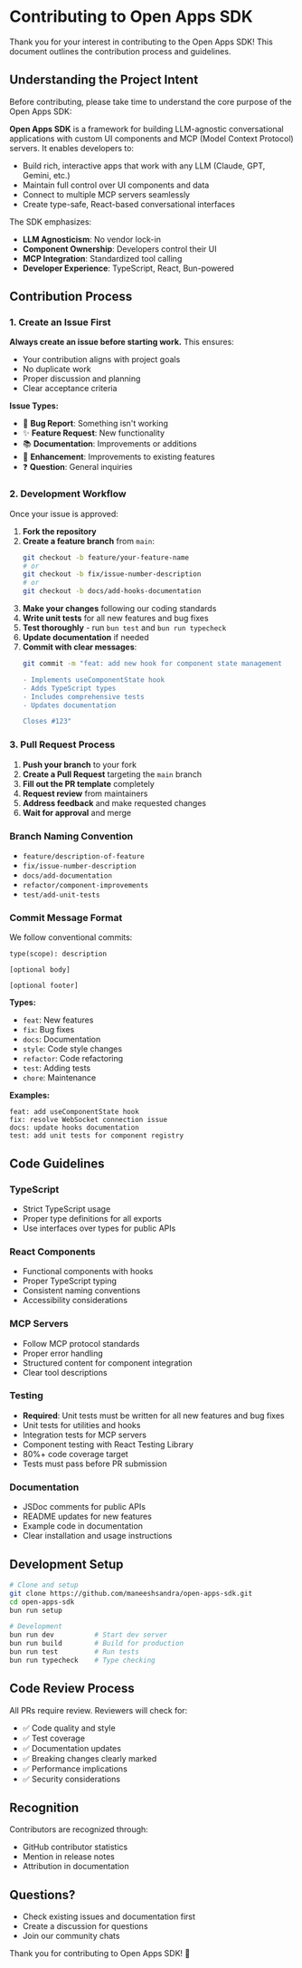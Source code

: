 # Contributing to Open Apps SDK

Thank you for your interest in contributing to the Open Apps SDK! This document outlines the contribution process and guidelines.

## Understanding the Project Intent

Before contributing, please take time to understand the core purpose of the Open Apps SDK:

**Open Apps SDK** is a framework for building LLM-agnostic conversational applications with custom UI components and MCP (Model Context Protocol) servers. It enables developers to:

- Build rich, interactive apps that work with any LLM (Claude, GPT, Gemini, etc.)
- Maintain full control over UI components and data
- Connect to multiple MCP servers seamlessly
- Create type-safe, React-based conversational interfaces

The SDK emphasizes:
- **LLM Agnosticism**: No vendor lock-in
- **Component Ownership**: Developers control their UI
- **MCP Integration**: Standardized tool calling
- **Developer Experience**: TypeScript, React, Bun-powered

## Contribution Process

### 1. Create an Issue First

**Always create an issue before starting work.** This ensures:

- Your contribution aligns with project goals
- No duplicate work
- Proper discussion and planning
- Clear acceptance criteria

**Issue Types:**
- 🐛 **Bug Report**: Something isn't working
- ✨ **Feature Request**: New functionality
- 📚 **Documentation**: Improvements or additions
- 🔧 **Enhancement**: Improvements to existing features
- ❓ **Question**: General inquiries

### 2. Development Workflow

Once your issue is approved:

1. **Fork the repository**
2. **Create a feature branch** from `main`:
   ```bash
   git checkout -b feature/your-feature-name
   # or
   git checkout -b fix/issue-number-description
   # or
   git checkout -b docs/add-hooks-documentation
   ```
3. **Make your changes** following our coding standards
4. **Write unit tests** for all new features and bug fixes
5. **Test thoroughly** - run `bun test` and `bun run typecheck`
6. **Update documentation** if needed
6. **Commit with clear messages**:
   ```bash
   git commit -m "feat: add new hook for component state management

   - Implements useComponentState hook
   - Adds TypeScript types
   - Includes comprehensive tests
   - Updates documentation

   Closes #123"
   ```

### 3. Pull Request Process

1. **Push your branch** to your fork
2. **Create a Pull Request** targeting the `main` branch
3. **Fill out the PR template** completely
4. **Request review** from maintainers
5. **Address feedback** and make requested changes
6. **Wait for approval** and merge

### Branch Naming Convention

- `feature/description-of-feature`
- `fix/issue-number-description`
- `docs/add-documentation`
- `refactor/component-improvements`
- `test/add-unit-tests`

### Commit Message Format

We follow conventional commits:

```
type(scope): description

[optional body]

[optional footer]
```

**Types:**
- `feat`: New features
- `fix`: Bug fixes
- `docs`: Documentation
- `style`: Code style changes
- `refactor`: Code refactoring
- `test`: Adding tests
- `chore`: Maintenance

**Examples:**
```
feat: add useComponentState hook
fix: resolve WebSocket connection issue
docs: update hooks documentation
test: add unit tests for component registry
```

## Code Guidelines

### TypeScript
- Strict TypeScript usage
- Proper type definitions for all exports
- Use interfaces over types for public APIs

### React Components
- Functional components with hooks
- Proper TypeScript typing
- Consistent naming conventions
- Accessibility considerations

### MCP Servers
- Follow MCP protocol standards
- Proper error handling
- Structured content for component integration
- Clear tool descriptions

### Testing
- **Required**: Unit tests must be written for all new features and bug fixes
- Unit tests for utilities and hooks
- Integration tests for MCP servers
- Component testing with React Testing Library
- 80%+ code coverage target
- Tests must pass before PR submission

### Documentation
- JSDoc comments for public APIs
- README updates for new features
- Example code in documentation
- Clear installation and usage instructions

## Development Setup

```bash
# Clone and setup
git clone https://github.com/maneeshsandra/open-apps-sdk.git
cd open-apps-sdk
bun run setup

# Development
bun run dev          # Start dev server
bun run build        # Build for production
bun run test         # Run tests
bun run typecheck    # Type checking
```

## Code Review Process

All PRs require review. Reviewers will check for:

- ✅ Code quality and style
- ✅ Test coverage
- ✅ Documentation updates
- ✅ Breaking changes clearly marked
- ✅ Performance implications
- ✅ Security considerations

## Recognition

Contributors are recognized through:
- GitHub contributor statistics
- Mention in release notes
- Attribution in documentation

## Questions?

- Check existing issues and documentation first
- Create a discussion for questions
- Join our community chats

Thank you for contributing to Open Apps SDK! 🚀